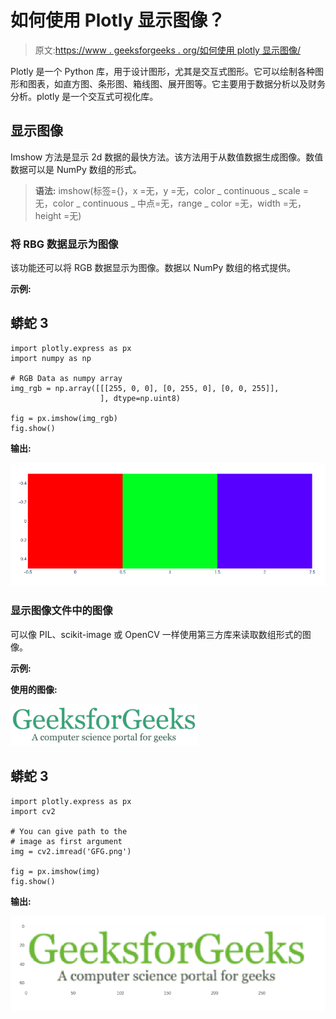 # 如何使用 Plotly 显示图像？

> 原文:[https://www . geeksforgeeks . org/如何使用 plotly 显示图像/](https://www.geeksforgeeks.org/how-to-display-image-using-plotly/)

Plotly 是一个 Python 库，用于设计图形，尤其是交互式图形。它可以绘制各种图形和图表，如直方图、条形图、箱线图、展开图等。它主要用于数据分析以及财务分析。plotly 是一个交互式可视化库。

## 显示图像

Imshow 方法是显示 2d 数据的最快方法。该方法用于从数值数据生成图像。数值数据可以是 NumPy 数组的形式。

> **语法:** imshow(标签={}，x =无，y =无，color _ continuous _ scale =无，color _ continuous _ 中点=无，range _ color =无，width =无，height =无)

### 将 RBG 数据显示为图像

该功能还可以将 RGB 数据显示为图像。数据以 NumPy 数组的格式提供。

**示例:**

## 蟒蛇 3

```
import plotly.express as px
import numpy as np

# RGB Data as numpy array
img_rgb = np.array([[[255, 0, 0], [0, 255, 0], [0, 0, 255]],
                    ], dtype=np.uint8)

fig = px.imshow(img_rgb)
fig.show()
```

**输出:**

![](img/8ebd302ae5440a9962e3098f1714bc4e.png)

### 显示图像文件中的图像

可以像 PIL、scikit-image 或 OpenCV 一样使用第三方库来读取数组形式的图像。

**示例:**

**使用的图像:**

![](img/ecab9bdd4c52659d4aec39452fa587d5.png)

## 蟒蛇 3

```
import plotly.express as px
import cv2 

# You can give path to the 
# image as first argument 
img = cv2.imread('GFG.png')

fig = px.imshow(img)
fig.show()
```

**输出:**

![](img/f75709ece775b2c9ddf59c4c8ed8adf1.png)